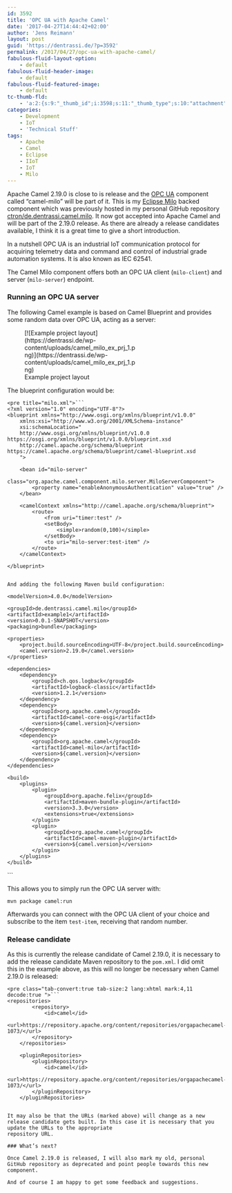 ```yaml
---
id: 3592
title: 'OPC UA with Apache Camel'
date: '2017-04-27T14:44:42+02:00'
author: 'Jens Reimann'
layout: post
guid: 'https://dentrassi.de/?p=3592'
permalink: /2017/04/27/opc-ua-with-apache-camel/
fabulous-fluid-layout-option:
    - default
fabulous-fluid-header-image:
    - default
fabulous-fluid-featured-image:
    - default
tc-thumb-fld:
    - 'a:2:{s:9:"_thumb_id";i:3598;s:11:"_thumb_type";s:10:"attachment";}'
categories:
    - Development
    - IoT
    - 'Technical Stuff'
tags:
    - Apache
    - Camel
    - Eclipse
    - IIoT
    - IoT
    - Milo
---
```


Apache Camel 2.19.0 is close to is release and the [OPC UA](https://en.wikipedia.org/wiki/OPC_Unified_Architecture) component called “camel-milo” will be part of it. This is my [Eclipse Milo](https://eclipse.org/milo) backed component which was previously hosted in my personal GitHub repository [ctron/de.dentrassi.camel.milo](https://github.com/ctron/de.dentrassi.camel.milo). It now got accepted into Apache Camel and will be part of the 2.19.0 release. As there are already a release candidates available, I think it is a great time to give a short introduction.

<!-- more -->

In a nutshell OPC UA is an industrial IoT communication protocol for acquiring telemetry data and command and control of industrial grade automation systems. It is also known as IEC 62541.

The Camel Milo component offers both an OPC UA client (`milo-client`) and server (`milo-server`) endpoint.

### Running an OPC UA server

The following Camel example is based on Camel Blueprint and provides some random data over OPC UA, acting as a server:

<figure aria-describedby="caption-attachment-3598" class="wp-caption left" id="attachment_3598" style="width: 259px">[![Example project layout](https://dentrassi.de/wp-content/uploads/camel_milo_ex_prj_1.png)](https://dentrassi.de/wp-content/uploads/camel_milo_ex_prj_1.png)<figcaption class="wp-caption-text" id="caption-attachment-3598">Example project layout</figcaption></figure>The blueprint configuration would be:

```
<pre title="milo.xml">```
<?xml version="1.0" encoding="UTF-8"?>
<blueprint xmlns="http://www.osgi.org/xmlns/blueprint/v1.0.0"
	xmlns:xsi="http://www.w3.org/2001/XMLSchema-instance"
	xsi:schemaLocation="
	http://www.osgi.org/xmlns/blueprint/v1.0.0 https://osgi.org/xmlns/blueprint/v1.0.0/blueprint.xsd
	http://camel.apache.org/schema/blueprint https://camel.apache.org/schema/blueprint/camel-blueprint.xsd
	">

	<bean id="milo-server"
		class="org.apache.camel.component.milo.server.MiloServerComponent">
		<property name="enableAnonymousAuthentication" value="true" />
	</bean>

	<camelContext xmlns="http://camel.apache.org/schema/blueprint">
		<route>
			<from uri="timer:test" />
			<setBody>
				<simple>random(0,100)</simple>
			</setBody>
			<to uri="milo-server:test-item" />
		</route>
	</camelContext>

</blueprint>
```
```

And adding the following Maven build configuration:

```
<?xml version="1.0" encoding="UTF-8"?>
<project xmlns="http://maven.apache.org/POM/4.0.0" xmlns:xsi="http://www.w3.org/2001/XMLSchema-instance"
	xsi:schemaLocation="http://maven.apache.org/POM/4.0.0 http://maven.apache.org/xsd/maven-4.0.0.xsd">

	<modelVersion>4.0.0</modelVersion>

	<groupId>de.dentrassi.camel.milo</groupId>
	<artifactId>example1</artifactId>
	<version>0.0.1-SNAPSHOT</version>
	<packaging>bundle</packaging>

	<properties>
		<project.build.sourceEncoding>UTF-8</project.build.sourceEncoding>
		<camel.version>2.19.0</camel.version>
	</properties>

	<dependencies>
		<dependency>
			<groupId>ch.qos.logback</groupId>
			<artifactId>logback-classic</artifactId>
			<version>1.2.1</version>
		</dependency>
		<dependency>
			<groupId>org.apache.camel</groupId>
			<artifactId>camel-core-osgi</artifactId>
			<version>${camel.version}</version>
		</dependency>
		<dependency>
			<groupId>org.apache.camel</groupId>
			<artifactId>camel-milo</artifactId>
			<version>${camel.version}</version>
		</dependency>
	</dependencies>

	<build>
		<plugins>
			<plugin>
				<groupId>org.apache.felix</groupId>
				<artifactId>maven-bundle-plugin</artifactId>
				<version>3.3.0</version>
				<extensions>true</extensions>
			</plugin>
			<plugin>
				<groupId>org.apache.camel</groupId>
				<artifactId>camel-maven-plugin</artifactId>
				<version>${camel.version}</version>
			</plugin>
		</plugins>
	</build>

</project>
```

This allows you to simply run the OPC UA server with:

```
mvn package camel:run
```

Afterwards you can connect with the OPC UA client of your choice and subscribe to the item `test-item`, receiving that random number.

### Release candidate

As this is currently the release candidate of Camel 2.19.0, it is necessary to add the release candidate Maven repository to the `pom.xml`. I did omit  
this in the example above, as this will no longer be necessary when Camel 2.19.0 is released:

```
<pre class="tab-convert:true tab-size:2 lang:xhtml mark:4,11 decode:true ">```
<repositories>
		<repository>
			<id>camel</id>
			<url>https://repository.apache.org/content/repositories/orgapachecamel-1073/</url>
		</repository>
	</repositories>

	<pluginRepositories>
		<pluginRepository>
			<id>camel</id>
			<url>https://repository.apache.org/content/repositories/orgapachecamel-1073/</url>
		</pluginRepository>
	</pluginRepositories>
```
```

It may also be that the URLs (marked above) will change as a new release candidate gets built. In this case it is necessary that you update the URLs to the appropriate  
repository URL.

### What’s next?

Once Camel 2.19.0 is released, I will also mark my old, personal GitHub repository as deprecated and point people towards this new component.

And of course I am happy to get some feedback and suggestions.

